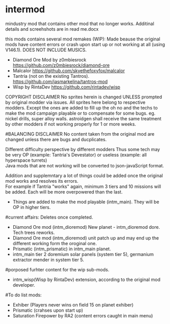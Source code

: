 # intermod
mindustry mod that contains other mod that no longer works. Additinal details and screehshots are in read me.docx

this mods contains several mod remakes (WIP): Made beause the original mods have content errors or crash upon start up or not working at all (using V146.1). DOES NOT INCLUDE MUSICS. 
- Diamond Ore Mod by z0mbiesrock https://github.com/z0mbiesrock/diamond-ore
- Malcalor https://github.com/skyethefoxyfox/malcalor
- Tantria (not on the existing Tantros). https://github.com/jasmarkelina/tantros-mod
- Wisp by RintaDev https://github.com/rintadev/wisp

COPYRIGHT DISCLAIMER
No sprites herein is changed UNLESS prompted by original modder via issues. All sprites here belong to respective modders. 
Except the ones are added to fill up the oh no and the techs to make the mod campaign playable or to compensate for some bugs. 
eg. nickel drills, super alloy walls. astroidgen shall receive the same treatment by other modders if not working properly for 1 or more weeks. 

#BALANCING DISCLAIMER
No content taken from the original mod are changed unless there are bugs and ducplicates. 

Different difficulty perspective by different modders 
Thus some tech may be very OP (example: Tantria's Devestator) or useless (example: all hyperspace turrets)  
Java mods that are not working will be converted to json-javaScript format.

Addition and supplemntary
a lot of things could be added once the original mod works and resolves its errors.  
For example if Tantria "works" again, minimum 3 tiers and 10 missions will be added. Each will be more overpowered than the last.   
- Things are added to make the mod playable (intm_main). They will be OP in higher tiers. 

#current affairs: Deletes once completed. 
- Diamond Ore mod (intm_dioremod) New planet - intm_dioremod dore. Tech trees reworks. 
- Diamond Ore mod (intm_dioremod) unit patch up and may end up the different working form the oroginal one. 
- Prismatic (intm_prismatic) in intm_main planet. 
- intm_main tier 2 doremium solar panels (system tier 5), germanium extractor mender in system tier 5. 

#porposed furhter content for the wip sub-mods. 
- intm_wisp(Wisp by RintaDev) extension, according to the original mod developer. 

#To do list mods: 
- Exhiber (Players never wins on field 15 on planet exhiber)
- Prismatic (crahses upon start up)
- Saturation Firepower by RA2 (content errors caught in main menu)


